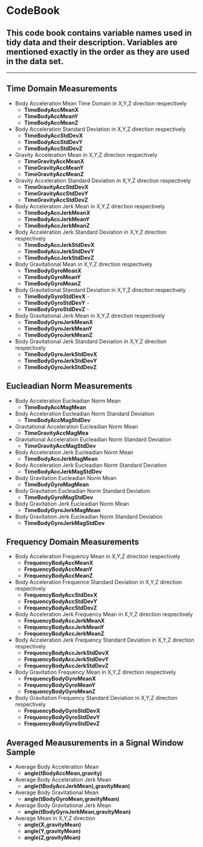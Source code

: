 # CodeBook
## This code book contains variable names used in tidy data and their description. Variables are mentioned exactly in the order as they are used in the data set.

---

## Time Domain Measurements
- Body Acceleration Mean Time Domain in X,Y,Z direction respectively
    - **TimeBodyAccMeanX** 
    - **TimeBodyAccMeanY** 
    - **TimeBodyAccMeanZ** 
- Body Acceleration Standard Deviation in X,Y,Z direction respectively
    - **TimeBodyAccStdDevX** 
    - **TimeBodyAccStdDevY**
    - **TimeBodyAccStdDevZ** 
- Gravity Acceleration Mean in X,Y,Z direction respectively
    - **TimeGravityAccMeanX**
    - **TimeGravityAccMeanY**
    - **TimeGravityAccMeanZ**
- Gravity Acceleration Standard Deviation in X,Y,Z direction respectively
    - **TimeGravityAccStdDevX** 
    - **TimeGravityAccStdDevY** 
    - **TimeGravityAccStdDevZ** 
- Body Acceleration Jerk Mean in X,Y,Z direction respectively
    - **TimeBodyAccJerkMeanX** 
    - **TimeBodyAccJerkMeanY** 
    - **TimeBodyAccJerkMeanZ** 
- Body Acceleration Jerk Standard Deviation in X,Y,Z direction respectively
    - **TimeBodyAccJerkStdDevX** 
    - **TimeBodyAccJerkStdDevY** 
    - **TimeBodyAccJerkStdDevZ** 
- Body Gravitational Mean in X,Y,Z direction respectively
    - **TimeBodyGyroMeanX** 
    - **TimeBodyGyroMeanY** 
    - **TimeBodyGyroMeanZ** 
- Body Gravitational Standard Deviation in X,Y,Z direction respectively
    - **TimeBodyGyroStdDevX** -
    - **TimeBodyGyroStdDevY** -
    - **TimeBodyGyroStdDevZ** -
- Body Gravitational Jerk Mean in X,Y,Z direction respectively
    - **TimeBodyGyroJerkMeanX**
    - **TimeBodyGyroJerkMeanY** 
    - **TimeBodyGyroJerkMeanZ**
- Body Gravitational Jerk Standard Deviation in X,Y,Z direction respectively
    - **TimeBodyGyroJerkStdDevX** 
    - **TimeBodyGyroJerkStdDevY** 
    - **TimeBodyGyroJerkStdDevZ**

## Eucleadian Norm Measurements
- Body Acceleration Eucleadian Norm Mean
    - **TimeBodyAccMagMean** 
- Body Acceleration Eucleadian Norm Standard Deviation
    - **TimeBodyAccMagStdDev** 
- Gravtational Acceleration Eucleadian Norm Mean
    - **TimeGravityAccMagMea**
- Gravtational Acceleration Eucleadian Norm Standard Deviation
    - **TimeGravityAccMagStdDev**
- Body Acceleration Jerk Eucleadian Norm Mean
    - **TimeBodyAccJerkMagMean** 
- Body Acceleration Jerk Eucleadian Norm Standard Deviation
    - **TimeBodyAccJerkMagStdDev**
- Body Gravitation Eucleadian Norm Mean
    - **TimeBodyGyroMagMean** 
- Body Gravitation Eucleadian Norm Standard Deviation
    - **TimeBodyGyroMagStdDev**
- Body Gravitation Jerk Eucleadian Norm Mean
    - **TimeBodyGyroJerkMagMean** 
- Body Gravitation Jerk Eucleadian Norm Standard Deviation
    - **TimeBodyGyroJerkMagStdDev**
## Frequency Domain Measurements
- Body Acceleration Frequency Mean in X,Y,Z direction respectively
    - **FrequencyBodyAccMeanX**
    - **FrequencyBodyAccMeanY**
    - **FrequencyBodyAccMeanZ** 
- Body Acceleration Frequence Standard Deviation in X,Y,Z direction respectively
    - **FrequencyBodyAccStdDevX**
    - **FrequencyBodyAccStdDevY** 
    - **FrequencyBodyAccStdDevZ**
- Body Acceleration Jerk Frequency Mean in X,Y,Z direction respectively
    - **FrequencyBodyAccJerkMeanX**
    - **FrequencyBodyAccJerkMeanY** 
    - **FrequencyBodyAccJerkMeanZ**
- Body Acceleration Jerk Frequency Standard Deviation in X,Y,Z direction respectively
    - **FrequencyBodyAccJerkStdDevX**
    - **FrequencyBodyAccJerkStdDevY** 
    - **FrequencyBodyAccJerkStdDevZ** 
- Body Gravitation Frequency Mean in X,Y,Z direction respectively
    - **FrequencyBodyGyroMeanX**
    - **FrequencyBodyGyroMeanY** 
    - **FrequencyBodyGyroMeanZ**
- Body Gravitation Frequency Standard Deviation in X,Y,Z direction respectively
    - **FrequencyBodyGyroStdDevX**
    - **FrequencyBodyGyroStdDevY** 
    - **FrequencyBodyGyroStdDevZ** 
## Averaged Meausurements in a Signal Window Sample
- Average Body Acceleration Mean
    -  **angle(tBodyAccMean,gravity)**
- Average Body Acceleration Jerk Mean
    -  **angle(tBodyAccJerkMean),gravityMean)** 
- Average Body Gravitational Mean
    -  **angle(tBodyGyroMean,gravityMean)** 
- Average Body Gravitational Jerk Mean
    -  **angle(tBodyGyroJerkMean,gravityMean)**
- Average Mean in X,Y,Z direction
    -  **angle(X,gravityMean)**
    -  **angle(Y,gravityMean)** 
    -  **angle(Z,gravityMean)**